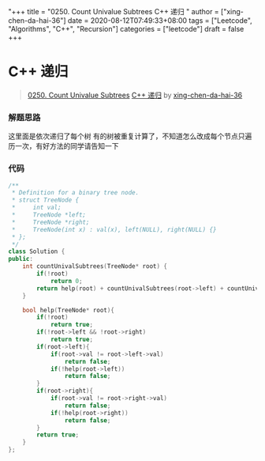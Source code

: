 "+++
title = "0250. Count Univalue Subtrees C++ 递归 "
author = ["xing-chen-da-hai-36"]
date = 2020-08-12T07:49:33+08:00
tags = ["Leetcode", "Algorithms", "C++", "Recursion"]
categories = ["leetcode"]
draft = false
+++

# C++ 递归

> [0250. Count Univalue Subtrees](https://leetcode-cn.com/problems/count-univalue-subtrees/)
> [C++ 递归](https://leetcode-cn.com/problems/count-univalue-subtrees/solution/c-di-gui-by-xing-chen-da-hai-36-3/) by [xing-chen-da-hai-36](https://leetcode-cn.com/u/xing-chen-da-hai-36/)

### 解题思路
这里面是依次递归了每个树  有的树被重复计算了，不知道怎么改成每个节点只遍历一次，有好方法的同学请告知一下

### 代码

```cpp
/**
 * Definition for a binary tree node.
 * struct TreeNode {
 *     int val;
 *     TreeNode *left;
 *     TreeNode *right;
 *     TreeNode(int x) : val(x), left(NULL), right(NULL) {}
 * };
 */
class Solution {
public:
    int countUnivalSubtrees(TreeNode* root) {
        if(!root)
            return 0;
        return help(root) + countUnivalSubtrees(root->left) + countUnivalSubtrees(root->right);
    }

    bool help(TreeNode* root){
        if(!root)
            return true;
        if(!root->left && !root->right)
            return true;
        if(root->left){
            if(root->val != root->left->val)
                return false;
            if(!help(root->left))
                return false;
        }
        if(root->right){
            if(root->val != root->right->val)
                return false;
            if(!help(root->right))
                return false;
        }
        return true;
    }
};
```